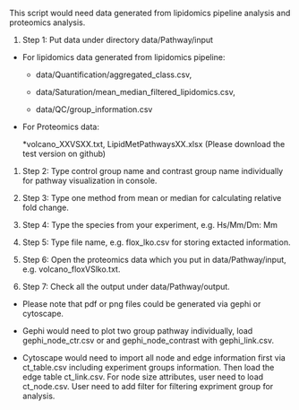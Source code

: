 This script would need data generated from lipidomics pipeline analysis and proteomics analysis.

1. Step 1: Put data under directory data/Pathway/input

  * For lipidomics data generated from lipidomics pipeline:
  
    * data/Quantification/aggregated_class.csv, 
    
    * data/Saturation/mean_median_filtered_lipidomics.csv,
    
    * data/QC/group_information.csv
    
  * For Proteomics data:
  
    *volcano_XXVSXX.txt, LipidMetPathwaysXX.xlsx (Please download the test version on github)
    
1. Step 2: Type control group name and contrast group name individually for pathway visualization in console.

1. Step 3: Type one method from mean or median for calculating relative fold change.

1. Step 4: Type the species from your experiment, e.g. Hs/Mm/Dm: Mm

1. Step 5: Type file name, e.g. flox_lko.csv for storing extacted information.

1. Step 6: Open the proteomics data which you put in data/Pathway/input, e.g. volcano_floxVSlko.txt.

1. Step 7: Check all the output under data/Pathway/output.

  * Please note that pdf or png files could be generated via gephi or cytoscape.
  
  * Gephi would need to plot two group pathway individually, load gephi_node_ctr.csv or and gephi_node_contrast with gephi_link.csv.
  
  * Cytoscape would need to import all node and edge information first via ct_table.csv including experiment groups information. Then load the edge table ct_link.csv. 
  For node size attributes, user need to load ct_node.csv. User need to add filter for filtering expriment group for analysis.
